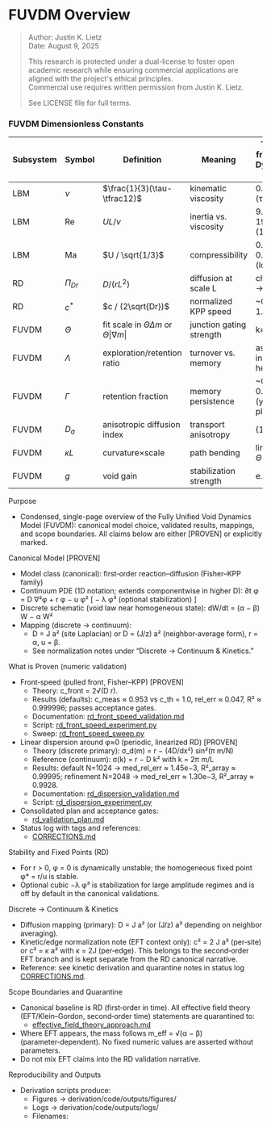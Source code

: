 # FUVDM Overview

>
> Author: Justin K. Lietz  
> Date: August 9, 2025
>
> This research is protected under a dual-license to foster open academic
> research while ensuring commercial applications are aligned with the project's ethical principles.<br> 
> Commercial use requires written permission from Justin K. Lietz.
> 
> See LICENSE file for full terms.

### FUVDM Dimensionless Constants

| Subsystem | Symbol     | Definition                                             | Meaning                  | Typical from Void Dynamics runs          |
| --------- | ---------- | ------------------------------------------------------ | ------------------------ | ------------------------------- |
| LBM       | $\nu$      | $\frac{1}{3}(\tau-\tfrac12)$                           | kinematic viscosity      | 0.1333 (τ=0.9)                  |
| LBM       | Re         | $U L / \nu$                                            | inertia vs. viscosity    | 9.6 (64²), 19.2 (128²)          |
| LBM       | Ma         | $U / \sqrt{1/3}$                                       | compressibility          | 0.035–0.017 (low)               |
| RD        | $\Pi_{Dr}$ | $D/(rL^2)$                                             | diffusion at scale L     | choose L → report               |
| RD        | $c^*$      | $c / (2\sqrt{Dr})$                                     | normalized KPP speed     | \~0.95–1.0                      |
| FUVDM     | $\Theta$   | fit scale in $\Theta \Delta m$ or $\Theta\|\nabla m\|$ | junction gating strength | k≈1, b≈0                        |
| FUVDM     | $\Lambda$  | exploration/retention ratio                            | turnover vs. memory      | as swept in heatmaps            |
| FUVDM     | $\Gamma$   | retention fraction                                     | memory persistence       | \~0.3–0.75 avg (your plots)     |
| FUVDM     | $D_a$      | anisotropic diffusion index                            | transport anisotropy     | {1,3,5,7}                       |
| FUVDM     | $\kappa L$ | curvature×scale                                        | path bending             | linear vs. $\Theta\|\nabla m\|$ |
| FUVDM     | $g$        | void gain                                              | stabilization strength   | e.g., 0.5                       |



Purpose
- Condensed, single-page overview of the Fully Unified Void Dynamics Model (FUVDM): canonical model choice, validated results, mappings, and scope boundaries. All claims below are either [PROVEN] or explicitly marked.

Canonical Model [PROVEN]
- Model class (canonical): first‑order reaction–diffusion (Fisher–KPP family)
- Continuum PDE (1D notation; extends componentwise in higher D):
  ∂t φ = D ∇²φ + r φ − u φ² [ − λ φ³ (optional stabilization) ]
- Discrete schematic (void law near homogeneous state):
  dW/dt = (α − β) W − α W²
- Mapping (discrete → continuum):
  - D = J a² (site Laplacian) or D = (J/z) a² (neighbor‑average form), r = α, u = β.
  - See normalization notes under “Discrete → Continuum & Kinetics.”

What is Proven (numeric validation)
- Front‑speed (pulled front, Fisher–KPP) [PROVEN]
  - Theory: c_front = 2√(D r).
  - Results (defaults): c_meas ≈ 0.953 vs c_th = 1.0, rel_err ≈ 0.047, R² ≈ 0.999996; passes acceptance gates.
  - Documentation: [rd_front_speed_validation.md](rd_front_speed_validation.md)
  - Script: [rd_front_speed_experiment.py](code/physics/rd_front_speed_experiment.py:1)
  - Sweep: [rd_front_speed_sweep.py](code/physics/rd_front_speed_sweep.py:1)
- Linear dispersion around φ≈0 (periodic, linearized RD) [PROVEN]
  - Theory (discrete primary): σ_d(m) = r − (4D/dx²) sin²(π m/N)
  - Reference (continuum): σ(k) = r − D k² with k = 2π m/L
  - Results: default N=1024 → med_rel_err ≈ 1.45e−3, R²_array ≈ 0.99995; refinement N=2048 → med_rel_err ≈ 1.30e−3, R²_array ≈ 0.9928.
  - Documentation: [rd_dispersion_validation.md](rd_dispersion_validation.md:1)
  - Script: [rd_dispersion_experiment.py](code/physics/rd_dispersion_experiment.py:1)
- Consolidated plan and acceptance gates:
  - [rd_validation_plan.md](rd_validation_plan.md:1)
- Status log with tags and references:
  - [CORRECTIONS.md](computational_proofs/CORRECTIONS.md:1)

Stability and Fixed Points (RD)
- For r > 0, φ = 0 is dynamically unstable; the homogeneous fixed point φ* = r/u is stable.
- Optional cubic −λ φ³ is stabilization for large amplitude regimes and is off by default in the canonical validations.

Discrete → Continuum & Kinetics
- Diffusion mapping (primary): D = J a² (or (J/z) a² depending on neighbor averaging).
- Kinetic/edge normalization note (EFT context only): c² = 2 J a² (per‑site) or c² = κ a² with κ = 2J (per‑edge). This belongs to the second‑order EFT branch and is kept separate from the RD canonical narrative.
- Reference: see kinetic derivation and quarantine notes in status log [CORRECTIONS.md](computational_proofs/CORRECTIONS.md:1).

Scope Boundaries and Quarantine
- Canonical baseline is RD (first‑order in time). All effective field theory (EFT/Klein–Gordon, second‑order time) statements are quarantined to:
  - [effective_field_theory_approach.md](effective_field_theory_approach.md:1)
- Where EFT appears, the mass follows m_eff = √(α − β) (parameter‑dependent). No fixed numeric values are asserted without parameters.
- Do not mix EFT claims into the RD validation narrative.

Reproducibility and Outputs
- Derivation scripts produce:
  - Figures → derivation/code/outputs/figures/
  - Logs → derivation/code/outputs/logs/
  - Filenames: <script>_<UTC timestamp>.{png,json}
- fum_rt parity (independent runners, same metrics schema; rationale annotated in‑file):
  - Front‑speed mirror: [rd_front_speed_runner.py](Prometheus_FUVDM/fum_rt/physics/rd_front_speed_runner.py:1)
  - Dispersion mirror: [rd_dispersion_runner.py](Prometheus_FUVDM/fum_rt/physics/rd_dispersion_runner.py:1)

Design Principles (condensed)
- Single canonical model for all baseline physics claims (RD).
- Every nontrivial statement is mapped to a scriptable check with acceptance criteria (error tolerance and R² gate).
- Provenance and scope separation: EFT content retained for future work and explicitly labeled.

At‑a‑Glance Defaults (validated runs)
- Front‑speed: N=1024, L=200, D=1.0, r=0.25, T=80, cfl=0.2, seed=42, x0=−60, level=0.1, fit 0.6–0.9.
- Dispersion: N=1024, L=200, D=1.0, r=0.25, T=10, cfl=0.2, seed=42, amp0=1e−6, record=80, m_max=64, fit 0.1–0.4.

Memory Steering and Systems Notes
- Memory‑steering derivations and runtime integration are tracked separately and must reference RD canonical terms when mapping to dynamics. See:
  - [memory_steering.md](memory_steering.md:1)
  - Runtime parity and plots reside under fum_rt/core/* and fum_rt/physics/* with explicit comments when driven by proven physics.

Archive / Informal Content
- Informal transcripts or exploratory notes are labeled and non‑normative:
  - Example banner added to voxtrium note: [20250809_voxtrium_message_2.md](voxtrium/20250809_voxtrium_message_2.md:1)

Licensing and Citation
- Dual‑license banner applies (see header). Cite this overview and the specific validation documents when reusing claims or reproducing results.

Next (Roadmap snapshot)
- Navier–Stokes integration plan will follow the same standard: explicit discretization choice, stability (CFL), test observables (energy/variance spectra, decay rates), and a parity mirror under fum_rt/physics with acceptance gates and CHANGE REASON comments.

Appendix: Quick Links
- Front speed: [rd_front_speed_validation.md](rd_front_speed_validation.md:1), [rd_front_speed_experiment.py](code/physics/rd_front_speed_experiment.py:1)
- Dispersion: [rd_dispersion_validation.md](rd_dispersion_validation.md:1), [rd_dispersion_experiment.py](code/physics/rd_dispersion_experiment.py:1)
- Plan: [rd_validation_plan.md](rd_validation_plan.md:1)
- Status: [CORRECTIONS.md](computational_proofs/CORRECTIONS.md:1)
- Runtime mirrors: [rd_front_speed_runner.py](Prometheus_FUVDM/fum_rt/physics/rd_front_speed_runner.py:1), [rd_dispersion_runner.py](Prometheus_FUVDM/fum_rt/physics/rd_dispersion_runner.py:1)